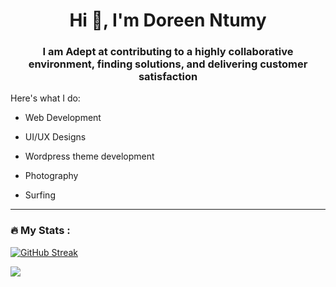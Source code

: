 
<h1 align="center">Hi 👋, I'm Doreen Ntumy</h1>
<h3 align="center">I am Adept at contributing to a highly collaborative environment, finding solutions, and delivering customer satisfaction</h3>

Here's what I do:


- Web Development

- UI/UX Designs

- Wordpress theme development

- Photography

- Surfing

---

### :fire: My Stats :
[![GitHub Streak](http://github-readme-streak-stats.herokuapp.com?user=deanclark1&theme=dark&background=ffffff)](https://git.io/streak-stats)

![](https://github-readme-stats.vercel.app/api/top-langs/?username=deanclark1&layout=compact)





